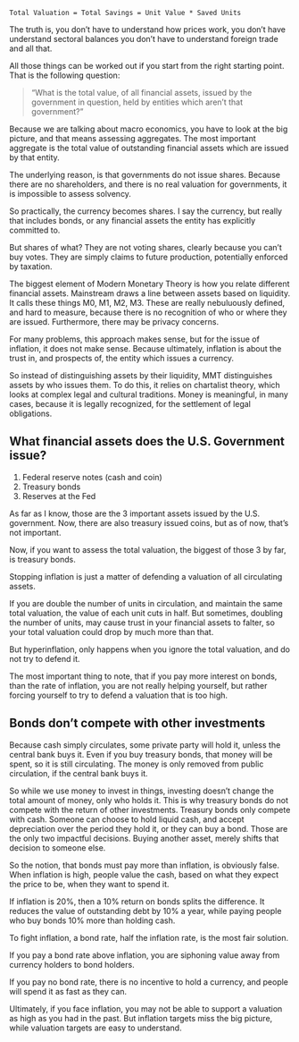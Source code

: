     Total Valuation = Total Savings = Unit Value * Saved Units

The truth is, you don’t have to understand how prices work,
you don’t have understand sectoral balances you don’t
have to understand foreign trade and all that.

All those things can be worked out if you start from the
right starting point.  That is the following question:

> “What is the total value, of all financial assets, issued
> by the government in question, held by entities which
> aren’t that government?”

Because we are talking about macro economics,
you have to look at the big picture, and that means
assessing aggregates.  The most important aggregate
is the total value of outstanding financial assets which
are issued by that entity.

The underlying reason, is that governments do not issue
shares.  Because there are no shareholders, and there 
is no real valuation for governments, it is impossible to
assess solvency.

So practically, the currency becomes shares.  I say the
currency, but really that includes bonds, or any financial
assets the entity has explicitly committed to.

But shares of what? They are not voting shares, clearly
because you can’t buy votes.  They are simply claims
to future production, potentially enforced by taxation.

The biggest element of Modern Monetary Theory is how
you relate different financial assets.  Mainstream draws a line
between assets based on liquidity.  It calls these things
M0, M1, M2, M3.  These are really nebuluously defined,
and hard to measure, because there is no recognition of 
who or where they are issued.  Furthermore, there may be
privacy concerns.

For many problems, this approach makes sense, but for the
issue of inflation, it does not make sense.  Because ultimately,
inflation is about the trust in, and prospects of, the entity which
issues a currency.

So instead of distinguishing assets by their liquidity,
MMT distinguishes assets by who issues them.  To do this, it
relies on chartalist theory, which looks at complex legal and
cultural traditions.  Money is meaningful, in many cases, because
it is legally recognized, for the settlement of legal obligations.

## What financial assets does the U.S. Government issue?

 1. Federal reserve notes (cash and coin)
 2. Treasury bonds
 3. Reserves at the Fed

As far as I know, those are the 3 important assets issued by the U.S. government.
Now, there are also treasury issued coins, but as of now, that’s not important.

Now, if you want to assess the total valuation, the biggest of those 3 by far,
is treasury bonds.

Stopping inflation is just a matter of defending a valuation of all circulating assets.

If you are double the number of units in circulation, and maintain the same
total valuation, the value of each unit cuts in half.  But sometimes, doubling
the number of units, may cause trust in your financial assets to falter, so your
total valuation could drop by much more than that.

But hyperinflation, only happens when you ignore the total valuation, and
do not try to defend it.

The most important thing to note, that if you pay more interest on bonds,
than the rate of inflation, you are not really helping yourself, but rather
forcing yourself to try to defend a valuation that is too high.

## Bonds don’t compete with other investments

Because cash simply circulates, some private party
will hold it, unless the central bank buys it.  Even
if you buy treasury bonds, that money will be spent,
so it is still circulating.  The money is only removed 
from public circulation, if the central bank buys it.

So while we use money to invest in things, investing
doesn’t change the total amount of money, only who
holds it.  This is why treasury bonds do not compete
with the return of other investments.  Treasury bonds
only compete with cash.  Someone can choose to 
hold liquid cash, and accept depreciation over the 
period they hold it, or they can buy a bond. Those
are the only two impactful decisions.  Buying another
asset, merely shifts that decision to someone else.

So the notion, that bonds must pay more than inflation,
is obviously false.  When inflation is high, people value
the cash, based on what they expect the price to be,
when they want to spend it.

If inflation is 20%, then a 10% return on bonds splits
the difference.  It reduces the value of outstanding debt
by 10% a year, while paying people who buy bonds 10%
more than holding cash.

To fight inflation, a bond rate, half the inflation
rate, is the most fair solution.

If you pay a bond rate above inflation, you are siphoning
value away from currency holders to bond holders.

If you pay no bond rate, there is no incentive to hold a currency,
and people will spend it as fast as they can.

Ultimately, if you face inflation, you may not be able to
support a valuation as high as you had in the past.  But
inflation targets miss the big picture, while valuation
targets are easy to understand.